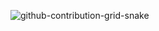 ![github-contribution-grid-snake](https://user-images.githubusercontent.com/79754995/183285382-33517054-75b3-4b2e-9063-c159a31b5ffc.svg)

